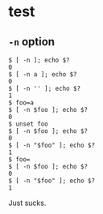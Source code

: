 # test

## `-n` option

```
$ [ -n ]; echo $?
0
$ [ -n a ]; echo $?
0
$ [ -n '' ]; echo $?
1
$ foo=a
$ [ -n $foo ]; echo $?
0
$ unset foo
$ [ -n $foo ]; echo $?
0
$ [ -n "$foo" ]; echo $?
1
$ foo=
$ [ -n $foo ]; echo $?
0
$ [ -n "$foo" ]; echo $?
1
```

Just sucks.
